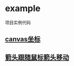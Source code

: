 # example
项目实例代码

## [canvas坐标](./canvas/base/example01.html)
## [箭头跟随鼠标箭头移动](./canvas/base/example02.html)